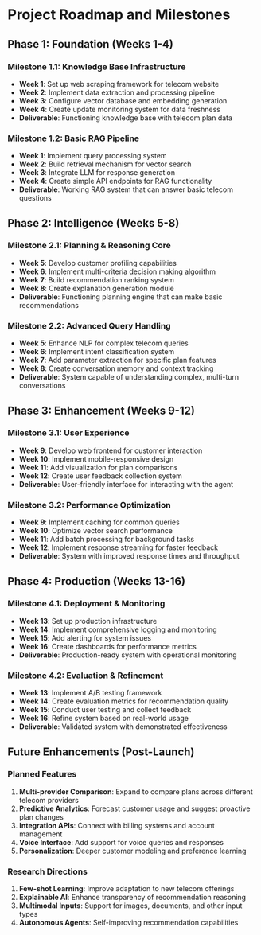 # Project Roadmap and Milestones

## Phase 1: Foundation (Weeks 1-4)

### Milestone 1.1: Knowledge Base Infrastructure
- **Week 1**: Set up web scraping framework for telecom website
- **Week 2**: Implement data extraction and processing pipeline
- **Week 3**: Configure vector database and embedding generation
- **Week 4**: Create update monitoring system for data freshness
- **Deliverable**: Functioning knowledge base with telecom plan data

### Milestone 1.2: Basic RAG Pipeline
- **Week 1**: Implement query processing system
- **Week 2**: Build retrieval mechanism for vector search
- **Week 3**: Integrate LLM for response generation
- **Week 4**: Create simple API endpoints for RAG functionality
- **Deliverable**: Working RAG system that can answer basic telecom questions

## Phase 2: Intelligence (Weeks 5-8)

### Milestone 2.1: Planning & Reasoning Core
- **Week 5**: Develop customer profiling capabilities
- **Week 6**: Implement multi-criteria decision making algorithm
- **Week 7**: Build recommendation ranking system
- **Week 8**: Create explanation generation module
- **Deliverable**: Functioning planning engine that can make basic recommendations

### Milestone 2.2: Advanced Query Handling
- **Week 5**: Enhance NLP for complex telecom queries
- **Week 6**: Implement intent classification system
- **Week 7**: Add parameter extraction for specific plan features
- **Week 8**: Create conversation memory and context tracking
- **Deliverable**: System capable of understanding complex, multi-turn conversations

## Phase 3: Enhancement (Weeks 9-12)

### Milestone 3.1: User Experience
- **Week 9**: Develop web frontend for customer interaction
- **Week 10**: Implement mobile-responsive design
- **Week 11**: Add visualization for plan comparisons
- **Week 12**: Create user feedback collection system
- **Deliverable**: User-friendly interface for interacting with the agent

### Milestone 3.2: Performance Optimization
- **Week 9**: Implement caching for common queries
- **Week 10**: Optimize vector search performance
- **Week 11**: Add batch processing for background tasks
- **Week 12**: Implement response streaming for faster feedback
- **Deliverable**: System with improved response times and throughput

## Phase 4: Production (Weeks 13-16)

### Milestone 4.1: Deployment & Monitoring
- **Week 13**: Set up production infrastructure
- **Week 14**: Implement comprehensive logging and monitoring
- **Week 15**: Add alerting for system issues
- **Week 16**: Create dashboards for performance metrics
- **Deliverable**: Production-ready system with operational monitoring

### Milestone 4.2: Evaluation & Refinement
- **Week 13**: Implement A/B testing framework
- **Week 14**: Create evaluation metrics for recommendation quality
- **Week 15**: Conduct user testing and collect feedback
- **Week 16**: Refine system based on real-world usage
- **Deliverable**: Validated system with demonstrated effectiveness

## Future Enhancements (Post-Launch)

### Planned Features
1. **Multi-provider Comparison**: Expand to compare plans across different telecom providers
2. **Predictive Analytics**: Forecast customer usage and suggest proactive plan changes
3. **Integration APIs**: Connect with billing systems and account management
4. **Voice Interface**: Add support for voice queries and responses
5. **Personalization**: Deeper customer modeling and preference learning

### Research Directions
1. **Few-shot Learning**: Improve adaptation to new telecom offerings
2. **Explainable AI**: Enhance transparency of recommendation reasoning
3. **Multimodal Inputs**: Support for images, documents, and other input types
4. **Autonomous Agents**: Self-improving recommendation capabilities